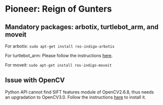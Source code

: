 # Pioneer: Reign of Gunters

## Mandatory packages: arbotix, turtlebot_arm, and moveit

For arbotix: `sudo apt-get install ros-indigo-arbotix` 

For turtlebot_arm: Please follow the instructions [here](http://wiki.ros.org/turtlebot_arm/Tutorials/InstallationInstructions).

For moveit: `sudo apt-get install ros-indigo-moveit`

## Issue with OpenCV

Python API cannot find SIFT features module of OpenCV2.6.8, thus needs an upgradation to OpenCV3.0.
Follow the instructions [here](https://github.com/amitrokh/adventure/wiki/Install-OpenCV) to install it. 
